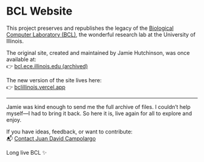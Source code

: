 
# BCL Website

This project preserves and republishes the legacy of the [Biological Computer Laboratory (BCL)](https://en.wikipedia.org/wiki/Biological_Computer_Laboratory), the wonderful research lab at the University of Illinois.

The original site, created and maintained by Jamie Hutchinson, was once available at:  
👉 [bcl.ece.illinois.edu (archived)](https://web.archive.org/web/20190316170955/http://bcl.ece.illinois.edu/)

The new version of the site lives here:  
👉 [bclillinois.vercel.app](https://bclillinois.vercel.app/)

---

Jamie was kind enough to send me the full archive of files. I couldn’t help myself—I had to bring it back. So here it is, live again for all to explore and enjoy.

If you have ideas, feedback, or want to contribute:  
📬 [Contact Juan David Campolargo](https://www.juandavidcampolargo.com/)

Long live BCL ✨
